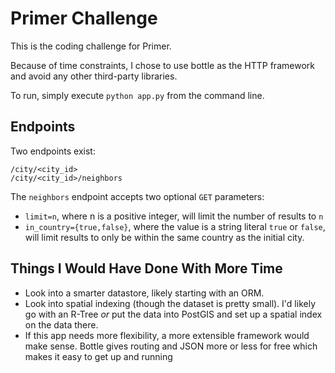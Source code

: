 Primer Challenge
================

This is the coding challenge for Primer.

Because of time constraints, I chose to use bottle as the HTTP framework
and avoid any other third-party libraries.

To run, simply execute `python app.py` from the command line.

Endpoints
---------

Two endpoints exist:

    /city/<city_id>
    /city/<city_id>/neighbors

The `neighbors` endpoint accepts two optional `GET` parameters:

* `limit=n`, where n is a positive integer, will limit the number of results to `n`
* `in_country={true,false}`, where the value is a string literal `true` or `false`,
  will limit results to only be within the same country as the initial city.

Things I Would Have Done With More Time
---------------------------------------
* Look into a smarter datastore, likely starting with an ORM.
* Look into spatial indexing (though the dataset is pretty small). I'd likely
  go with an R-Tree _or_ put the data into PostGIS and set up a spatial index
  on the data there.
* If this app needs more flexibility, a more extensible framework would make
  sense. Bottle gives routing and JSON more or less for free which makes it
  easy to get up and running